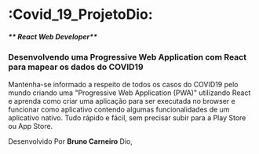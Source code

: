 # **:Covid_19_ProjetoDio:**

##### ** React Web Developer**

 ### Desenvolvendo uma Progressive Web Application com React para mapear os dados do COVID19  
 
Mantenha-se informado a respeito de todos os casos do COVID19 pelo mundo criando uma "Progressive Web Application (PWA)" utilizando React e aprenda como criar uma aplicação para ser executada no browser e funcionar como aplicativo contendo algumas funcionalidades de um aplicativo nativo. Tudo rápido e fácil, sem precisar subir para a Play Store ou App Store.

Desenvolvido Por **Bruno Carneiro** Dio,